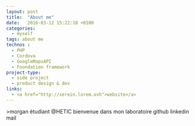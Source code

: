 ```yaml
---
layout: post
title:  "About me"
date:   2016-03-12 15:22:18 +0100
categories:
  - myself
tags: about me
technos :
  - PHP
  - Cordova
  - GoogleMapsAPI
  - Foundation framework
project-type:
  - side project
  - product design & dev
links:
  - <a href="http://serein.lorem.ovh">website</a>
---
```


\>morgan
étudiant @HETIC
bienvenue dans mon laboratoire
github linkedin mail

